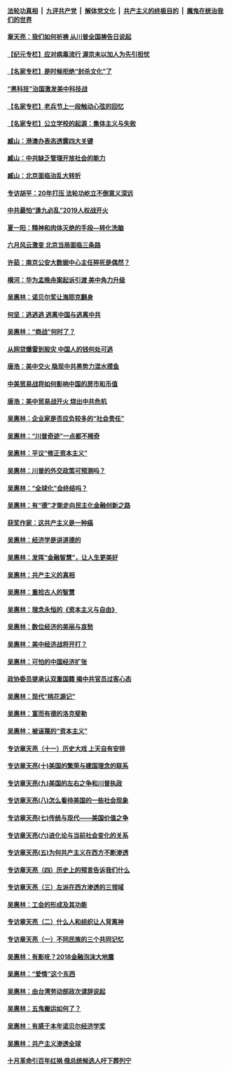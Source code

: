 

####  [法轮功真相](../../../../basic/blob/master/README.md?t=07050902) &nbsp;|&nbsp; [九评共产党](../../../../9ping.md/blob/master/README.md?t=07050902) &nbsp;|&nbsp; [解体党文化](../../../../jtdwh.md/blob/master/README.md?t=07050902)  &nbsp;|&nbsp; [共产主义的终极目的](../../../../gczydzjmd.md/blob/master/README.md?t=07050902) &nbsp;|&nbsp; [魔鬼在统治我们的世界](../../../../mgztzwmdsj.md/blob/master/README.md?t=07050902) 

#### [章天亮：我们如何祈祷 从川普全国祷告日说起](../pages/nsc423/n11944627.md?t=07050902) 

#### [【纪元专栏】应对病毒流行 渥京未以加人为先引担忧](../pages/nsc423/n11875714.md?t=07050902) 

#### [【名家专栏】是时候拒绝“封杀文化”了](../pages/nsc423/n11814093.md?t=07050902) 

#### [“黑科技”治国激发美中科技战](../pages/nsc423/n11638056.md?t=07050902) 

#### [【名家专栏】老兵节上一段触动心弦的回忆](../pages/nsc423/n11646016.md?t=07050902) 

#### [【名家专栏】公立学校的起源：集体主义与失败](../pages/nsc423/n11601833.md?t=07050902) 

#### [臧山：港澳办表态透露四大关键](../pages/nsc423/n11421628.md?t=07050902) 

#### [臧山：中共缺乏管理开放社会的能力](../pages/nsc423/n11407457.md?t=07050902) 

#### [臧山：北京面临治乱大转折](../pages/nsc423/n11406895.md?t=07050902) 

#### [专访胡平：20年打压 法轮功屹立不倒意义深远](../pages/nsc423/n11398800.md?t=07050902) 

#### [中共最怕“逢九必乱”2019人权战开火](../pages/nsc423/n11385248.md?t=07050902) 

#### [夏一阳：精神和肉体灭绝的手段—转化洗脑](../pages/nsc423/n11368250.md?t=07050902) 

#### [六月风云激变 北京当局面临三条路](../pages/nsc423/n11313668.md?t=07050902) 

#### [许茹：南京公安大数据中心主任猝死是偶然？](../pages/nsc423/n11064744.md?t=07050902) 

#### [横河：华为孟晚舟案起诉引渡 美中角力升级](../pages/nsc423/n11027230.md?t=07050902) 

#### [吴惠林：诺贝尔奖让海耶克翻身](../pages/nsc423/n10890049.md?t=07050902) 

#### [何坚：逃逃逃 逃离中国与逃离中共](../pages/nsc423/n10592891.md?t=07050902) 

#### [吴惠林：“商战”何时了？](../pages/nsc423/n10573558.md?t=07050902) 

#### [从网贷爆雷到股灾 中国人的钱何处可逃](../pages/nsc423/n10572800.md?t=07050902) 

#### [唐浩：美中交火 隐现中共黑势力混水摸鱼](../pages/nsc423/n10544040.md?t=07050902) 

#### [中美贸易战将如何影响中国的房市和币值](../pages/nsc423/n10543697.md?t=07050902) 

#### [唐浩：美中贸易战开火 烧出中共危机](../pages/nsc423/n10540126.md?t=07050902) 

#### [吴惠林：企业家是否应负较多的“社会责任”](../pages/nsc423/n10535022.md?t=07050902) 

#### [吴惠林：“川普奇迹”一点都不稀奇](../pages/nsc423/n10512808.md?t=07050902) 

#### [吴惠林：平议“修正资本主义”](../pages/nsc423/n10495724.md?t=07050902) 

#### [吴惠林：川普的外交政策可预测吗？](../pages/nsc423/n10462387.md?t=07050902) 

#### [吴惠林：“全球化”会终结吗？](../pages/nsc423/n10452838.md?t=07050902) 

#### [吴惠林：有“德”才能走向民主化金融创新之路](../pages/nsc423/n10432292.md?t=07050902) 

#### [获奖作家：这共产主义是一种癌](../pages/nsc423/n10431541.md?t=07050902) 

#### [吴惠林：经济学是讲道德的](../pages/nsc423/n10398014.md?t=07050902) 

#### [吴惠林：发挥“金融智慧”，让人生更美好](../pages/nsc423/n10375019.md?t=07050902) 

#### [吴惠林：共产主义的真相](../pages/nsc423/n10351394.md?t=07050902) 

#### [吴惠林：重拾古人的智慧](../pages/nsc423/n10337691.md?t=07050902) 

#### [吴惠林：理念永恒的《资本主义与自由》](../pages/nsc423/n10316274.md?t=07050902) 

#### [吴惠林：数位经济的美丽与哀愁](../pages/nsc423/n10292946.md?t=07050902) 

#### [吴惠林：美中经济战将开打？](../pages/nsc423/n10258825.md?t=07050902) 

#### [吴惠林：可怕的中国经济扩张](../pages/nsc423/n10219147.md?t=07050902) 

#### [政协委员提承认双重国籍 揭中共官员过客心态](../pages/nsc423/n10208809.md?t=07050902) 

#### [吴惠林：现代“桃花源记”](../pages/nsc423/n10185234.md?t=07050902) 

#### [吴惠林：富而有德的洛克斐勒](../pages/nsc423/n10142264.md?t=07050902) 

#### [吴惠林：被诬蔑的“资本主义”](../pages/nsc423/n10124816.md?t=07050902) 

#### [专访章天亮（十一）历史大戏 上天自有安排](../pages/nsc423/n10094905.md?t=07050902) 

#### [专访章天亮(十)美国的繁荣与建国理念的联系](../pages/nsc423/n10094899.md?t=07050902) 

#### [专访章天亮(九)美国的左右之争和川普执政](../pages/nsc423/n10094889.md?t=07050902) 

#### [专访章天亮(八)怎么看待美国的一些社会现象](../pages/nsc423/n10094857.md?t=07050902) 

#### [专访章天亮(七)传统与现代——美国价值之争](../pages/nsc423/n10093140.md?t=07050902) 

#### [专访章天亮(六)进化论与当前社会变化的关系](../pages/nsc423/n10092036.md?t=07050902) 

#### [专访章天亮(五)为何共产主义在西方不断渗透](../pages/nsc423/n10083620.md?t=07050902) 

#### [专访章天亮（四）历史上的预言告诉我们什么](../pages/nsc423/n10083606.md?t=07050902) 

#### [专访章天亮（三）左派在西方渗透的三领域](../pages/nsc423/n10081115.md?t=07050902) 

#### [吴惠林：工会的形成及其功能](../pages/nsc423/n10080633.md?t=07050902) 

#### [专访章天亮（二）什么人和组织让人背离神](../pages/nsc423/n10076637.md?t=07050902) 

#### [专访章天亮（一）不同民族的三个共同记忆](../pages/nsc423/n10074188.md?t=07050902) 

#### [吴惠林：有影呒？2018金融泡沫大地震](../pages/nsc423/n10040534.md?t=07050902) 

#### [吴惠林：“爱情”这个东西](../pages/nsc423/n10019423.md?t=07050902) 

#### [吴惠林：由台湾劳动部政次请辞说起](../pages/nsc423/n9979679.md?t=07050902) 

#### [吴惠林：五鬼搬运如何了？](../pages/nsc423/n9925338.md?t=07050902) 

#### [吴惠林：有感于本年诺贝尔经济学奖](../pages/nsc423/n9871883.md?t=07050902) 

#### [吴惠林：共产主义渗透全球](../pages/nsc423/n9812748.md?t=07050902) 

#### [十月革命引百年红祸 俄总统候选人吁下葬列宁](../pages/nsc423/n9810182.md?t=07050902) 

